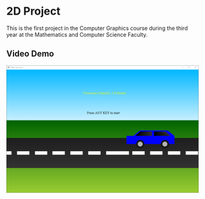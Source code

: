 # 2D Project
This is the first project in the Computer Graphics course during the third year at the Mathematics and 
Computer Science Faculty.

## Video Demo
[![video](img/vid-thumbnail.png)](https://drive.google.com/open?id=1kKBHZeOqdT8dpVWLqupvP8QAYHyjqHtH)